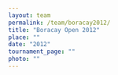 ```yaml
---
layout: team
permalink: /team/boracay2012/
title: "Boracay Open 2012"
place: ""
date: "2012"
tournament_page: ""
photo: ""
---
```


